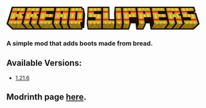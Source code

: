 ![bread_slippers_logo.png](img/logo.png)

### A simple mod that adds boots made from bread.

## Available Versions:
* [1.21.6](https://github.com/56439/Bread-Slippers/releases/tag/1.21.6-v1.1.0)

## Modrinth page [here](https://modrinth.com/project/bread-slippers).